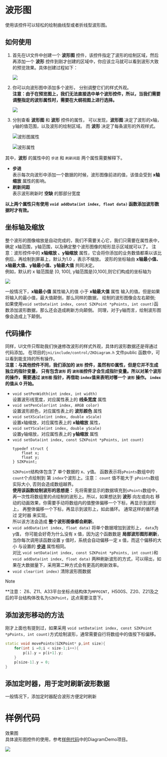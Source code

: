 
# 波形图
使用该控件可以轻松的绘制曲线型或者折线型波形图。

## 如何使用
  1. 首先在UI文件中创建一个 **波形图** 控件，该控件指定了波形的绘制区域，然后再添加一个 **波形** 控件到刚才创建的区域中，你应该立马就可以看到波形大致的预览效果。具体创建过程如下：  
  
     ![](assets/diagram/add_diagram.gif)  
  2. 你可以向波形图中添加多个波形， 分别调整它们的样式外观。  
  **注意：由于在预览图上，我们无法直接选中单个波形控件，所以，当我们需要调整指定的波形属性时，需要在大纲视图上进行选择。**
  
     ![](assets/diagram/outline.png)  
  
  3. 分别查看 **波形图** 和 **波形** 控件的属性， 可以发现，**波形图** 决定了波形的x轴，y轴的值范围，以及波形的绘制区域。 而 **波形** 决定了每条波形的外观样式。  
  
     ![波形图属性](assets/diagram/diagram_property.png)   
 
     ![波形属性](assets/diagram/wave_property.png)  
 
 其中，**波形** 的属性中的 `步进` 和 `刷新间距` 两个属性需要解释下。  
 * <span id = "step_property"> **步进** </span>  
  表示每次向波形中添加一个数据的时候，波形图像前进的值，该值会受到 **x轴缩放** 属性的影响。
  * **刷新间距**  
    表示波形刷新时 **空缺** 的那部分宽度    
         
**以上两个属性只有使用 `void addData(int index, float data)` 函数添加波形数据时才有效。** 


## 坐标轴及缩放
 
 整个波形的图像缩放是自动完成的，我们不需要关心它，我们只需要在属性表中，确定 x轴范围，y轴范围，以及确定整个波形图像的矩形显示区域就可以了。
 注意：波形控件中的 **x轴缩放 、y轴缩放** 属性，它会将你添加的业务数值都乘以该比例后，再绘制到屏幕上，默认为1.0 ，表示不缩放。
 波形的坐标轴由 **x轴最小值、x轴最大值、y轴最小值、y轴最大值** 共同决定。  
 例如，默认的 x 轴范围是 [0, 100], y轴范围是[0,100],则它们构成的坐标轴为   
 
 ![](assets/diagram/location.png)  
 
 一般情况下，**x轴最小值** 属性输入的值 小于 **x轴最大值** 属性 输入的值。但是如果将输入的最小值，最大值颠倒，那么同样的数据， 绘制的波形图像会左右颠倒;  
 如果使用`void setData(int index, const SZKPoint *pPoints, int count)`函数添加波形数据，那么还会造成刷新方向颠倒。 同理，对于y轴而言，绘制波形图像会造成上下颠倒。   
 
## 代码操作  
  同样，UI文件只帮助我们快速修改波形的样式外观，具体的波形数据还是得通过代码添加。 
  在项目的`jni/include/control/ZKDiagram.h` 文件public 函数中，可以看到能支持的所有操作。  
  **注意：与其他控件不同，我们添加的 `波形` 控件，虽然有ID属性，但是它并不生成独立的指针变量， 只有包含`波形` 的 `波形图`控件才会生成指针变量。所以对某个波形的操作，需要通过 `波形图` 指针，再借助 `index`值来表明对哪一个 `波形` 操作。
`index`的值从 0 开始。**
  * `void setPenWidth(int index, int width)`  
    设置波形线宽度，对应属性表上的 **线条宽度** 属性
  * `void setPenColor(int index, ARGB color)`  
    设置波形颜色，对应属性表上的 **波形颜色** 属性
  * `void setXScale(int index, double xScale)`  
    设置x轴缩放，对应属性表上的 **x轴缩放** 属性， 
  * `void setYScale(int index, double yScale)`  
    设置y轴缩放，对应属性表上的 **y轴缩放** 属性
  * `void setData(int index, const SZKPoint *pPoints, int count)`  
    ```
    typedef struct {
        float x;
        float y;
    } SZKPoint;
    ```
    `SZKPoint`结构体包含了 单个数据的 x、y值。
    函数表示将`pPoints`数组中的`count`个点绘制到 第 `index`个波形上。注意： `count` 值不能大于 `pPoints`数组实际大小, 否则会造成数组越界。  
    **使用该函数绘制波形的思想是：** 先将需要显示的数据填充到`sPoints`数组中，再一次性将数组里的点绘制的波形上。所以，如果想达到 **波形** 向左或向右 移动的动画效果，你需要手动将数组内的值整体偏移一个下标，再显示到波形上， 再整体偏移一个下标，再显示到波形上，如此循环。 通常这样的循环通过 定时器 来实现。   
    所以该方法会造成 **整个波形图像都会刷新**。
  * `void addData(int index, float data)`
  将单个数据增加到波形上， `data`为 y值， 你可能会好奇为什么没有 x 值，因为这个函数数是 **局部波形图形刷新**，当你每次调用该函数设置 y 值时，系统会自动偏移一定 x 值，而这个偏移的大小 与设置的 [**步进**](#step_property) 属性相同。  
    对比 `void setData(int index, const SZKPoint *pPoints, int count)`和`void addData(int index, float data)` 两种刷新波形的方式，可以得出，如果在大数据量下，采用第二种方式会有更高的刷新效率。
  * `void clear(int index)`
  清除波形图数据

  > [!Note]
  > **注意： Z6、Z11、A33平台坐标点结构体为`MPPOINT`，H500S、Z20、Z21及之后的平台结构体改名为`SZKPoint`，这点需要注意下。


## 添加波形移动的方法
刚才上面也有提到过，如果采用 `void setData(int index, const SZKPoint *pPoints, int count)`方式绘制波形，通常需要自行将数组中的值按下标偏移。
```c++
static void movePoints(SZKPoint* p,int size){
	for(int i =0;i < size-1;i++){
		p[i].y = p[i+1].y;
	}
	p[size-1].y = 0;
}
```

## 添加定时器，用于定时刷新波形数据
一般情况下，添加定时器配合波形方便定时刷新


# 样例代码
效果图  
具体波形图控件的使用，参考[样例代码](demo_download.md#demo_download)中的DiagramDemo项目。   

![](assets/diagram/preview.jpg)  

